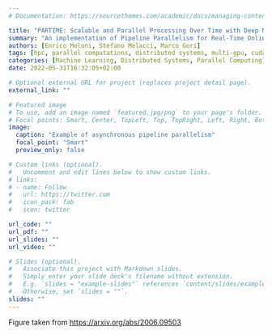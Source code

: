 ```yaml
---
# Documentation: https://sourcethemes.com/academic/docs/managing-content/

title: "PARTIME: Scalable and Parallel Processing Over Time with Deep Neural Networks"
summary: "An implementation of Pipeline Parallelism for Real-Time Online Learning"
authors: [Enrico Meloni, Stefano Melacci, Marco Gori]
tags: [hpc, parallel computations, distributed systems, multi-gpu, cuda programming]
categories: [Machine Learning, Distributed Systems, Parallel Computing]
date: 2022-05-31T16:32:05+02:00

# Optional external URL for project (replaces project detail page).
external_link: ""

# Featured image
# To use, add an image named `featured.jpg/png` to your page's folder.
# Focal points: Smart, Center, TopLeft, Top, TopRight, Left, Right, BottomLeft, Bottom, BottomRight.
image:
  caption: "Example of asynchronous pipeline parallelism"
  focal_point: "Smart"
  preview_only: false

# Custom links (optional).
#   Uncomment and edit lines below to show custom links.
# links:
# - name: Follow
#   url: https://twitter.com
#   icon_pack: fab
#   icon: twitter

url_code: ""
url_pdf: ""
url_slides: ""
url_video: ""

# Slides (optional).
#   Associate this project with Markdown slides.
#   Simply enter your slide deck's filename without extension.
#   E.g. `slides = "example-slides"` references `content/slides/example-slides.md`.
#   Otherwise, set `slides = ""`.
slides: ""
---
```


Figure taken from https://arxiv.org/abs/2006.09503 